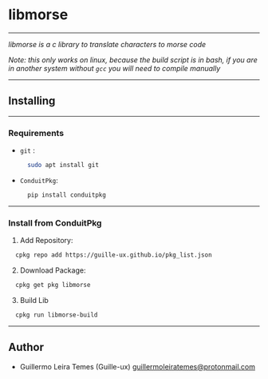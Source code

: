 # libmorse
---
*libmorse is a c library to translate characters to morse code*

*Note: this only works on linux, because the build script is in bash, if you are in another system without ```gcc``` you will need to compile manually*

---



## Installing
---
### Requirements

- ```git``` : 
  ```bash
    sudo apt install git
  ```
- ```ConduitPkg```:
  ```bash
    pip install conduitpkg
  ```
---
### Install from ConduitPkg

1. Add Repository:
  ```bash
    cpkg repo add https://guille-ux.github.io/pkg_list.json
  ```
2. Download Package:
  ```bash
    cpkg get pkg libmorse
  ```
3. Build Lib
  ```bash
    cpkg run libmorse-build
  ```
---

## Author 

- Guillermo Leira Temes (Guille-ux) <guillermoleiratemes@protonmail.com> 
